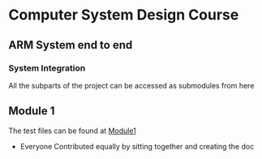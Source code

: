# Computer System Design Course

## ARM System end to end

### System Integration

All the subparts of the project can be accessed as submodules from here

## Module 1

The test files can be found at [Module1](https://github.com/Shiva9361/System_Integration/tree/main/module1/module_1/module_1.srcs/sources_1/new)

- Everyone Contributed equally by sitting together and creating the doc

